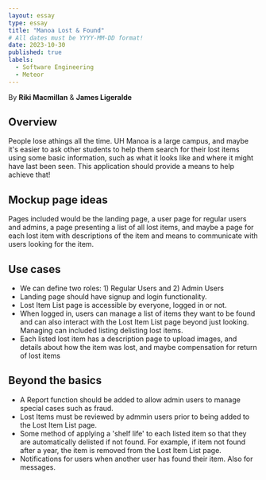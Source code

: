 ```yaml
---
layout: essay
type: essay
title: "Manoa Lost & Found"
# All dates must be YYYY-MM-DD format!
date: 2023-10-30
published: true
labels:
  - Software Engineering
  - Meteor
---
```

By <strong>Riki Macmillan</strong> & <b>James Ligeralde</b>

## Overview

People lose athings all the time. UH Manoa is a large campus, and maybe it's easier to ask other students to help them search for their lost items using some basic information, such as what it looks like and where it might have last been seen. This application should provide a means to help achieve that!

## Mockup page ideas

Pages included would be the landing page, a user page for regular users and admins, a page presenting a list of all lost items, and maybe a page for each lost item with descriptions of the item and means to communicate with users looking for the item.

## Use cases

<ul>
<li>We can define two roles: 1) Regular Users and 2) Admin Users</li>
<li>Landing page should have signup and login functionality.</li>
<li>Lost Item List page is accessible by everyone, logged in or not.</li>
<li>When logged in, users can manage a list of items they want to be found and can also interact with the Lost Item List page beyond just looking. Managing can included listing delisting lost items.</li>
<li>Each listed lost item has a description page to upload images, and details about how the item was lost, and maybe compensation for return of lost items</li>
</ul>

## Beyond the basics

<ul>
<li>A Report function should be added to allow admin users to manage special cases such as fraud.</li>
<li>Lost Items must be reviewed by admmin users prior to being added to the Lost Item List page.</li>
<li>Some method of applying a 'shelf life' to each listed item so that they are automatically delisted if not found. For example, if item not found after a year, the item is removed from the Lost Item List page.</li>
<li>Notifications for users when another user has found their item. Also for messages.</li>
</ul>
